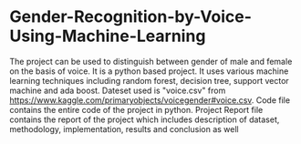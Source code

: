 # Gender-Recognition-by-Voice-Using-Machine-Learning
The project can be used to distinguish between gender of male and female on the basis of voice. 
It is a python based project.
It uses various machine learning techniques including random forest, decision tree, support vector machine and ada boost.
Dateset used is "voice.csv" from https://www.kaggle.com/primaryobjects/voicegender#voice.csv.
Code file contains the entire code of the project in python.
Project Report file contains the report of the project which includes description of dataset, methodology, implementation, results and conclusion as well
